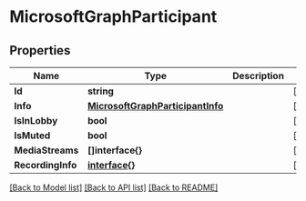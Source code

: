 # MicrosoftGraphParticipant

## Properties

Name | Type | Description | Notes
------------ | ------------- | ------------- | -------------
**Id** | **string** |  | [optional] 
**Info** | [**MicrosoftGraphParticipantInfo**](microsoft.graph.participantInfo.md) |  | [optional] 
**IsInLobby** | **bool** |  | [optional] 
**IsMuted** | **bool** |  | [optional] 
**MediaStreams** | **[]interface{}** |  | [optional] 
**RecordingInfo** | [**interface{}**](.md) |  | [optional] 

[[Back to Model list]](../README.md#documentation-for-models) [[Back to API list]](../README.md#documentation-for-api-endpoints) [[Back to README]](../README.md)


